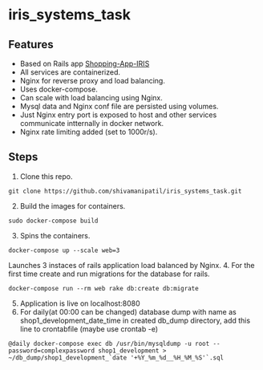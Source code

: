 # iris_systems_task

## Features
* Based on Rails app [Shopping-App-IRIS](https://github.com/VithikShah/Shopping-App-IRIS) 
* All services are containerized.
* Nginx for reverse proxy and load balancing.
* Uses docker-compose.
* Can scale with load balancing using Nginx.
* Mysql data and Nginx conf file are persisted using volumes.
* Just Nginx entry port is exposed to host and other services communicate intternally in docker network.
* Nginx rate limiting added (set to 1000r/s).

## Steps 
1. Clone this repo.
```
git clone https://github.com/shivamanipatil/iris_systems_task.git
```
2. Build the images for containers.
```
sudo docker-compose build
```
3. Spins the containers.
```
docker-compose up --scale web=3
```
  Launches 3 instaces of rails application load balanced by Nginx.
4. For the first time create and run migrations for the database for rails.
```
docker-compose run --rm web rake db:create db:migrate
```
5. Application is live on localhost:8080
6. For daily(at 00:00 can be changed) database dump with name as shop1_development_date_time in created db_dump directory, add this line to crontabfile (maybe use crontab -e)
```
@daily docker-compose exec db /usr/bin/mysqldump -u root --password=complexpassword shop1_development > ~/db_dump/shop1_development_`date '+%Y_%m_%d__%H_%M_%S'`.sql
```
